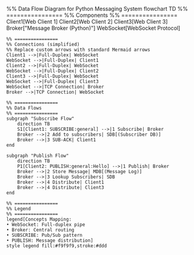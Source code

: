 %% Data Flow Diagram for Python Messaging System
flowchart TD
    %% ================
    %% Components
    %% ================
    Client1[Web Client 1]
    Client2[Web Client 2]
    Client3[Web Client 3]
    Broker["Message Broker (Python)"]
    WebSocket[WebSocket Protocol]
    
    %% ================
    %% Connections (simplified)
    %% Replace custom arrows with standard Mermaid arrows
    Client1 -->|Full-Duplex| WebSocket
    WebSocket -->|Full-Duplex| Client1
    Client2 -->|Full-Duplex| WebSocket
    WebSocket -->|Full-Duplex| Client2
    Client3 -->|Full-Duplex| WebSocket
    WebSocket -->|Full-Duplex| Client3
    WebSocket -->|TCP Connection| Broker
    Broker -->|TCP Connection| WebSocket
    
    %% ================
    %% Data Flows
    %% ================
    subgraph "Subscribe Flow"
        direction TB
        S1[Client1: SUBSCRIBE:general] -->|1 Subscribe| Broker
        Broker -->|2 Add to subscribers| SDB[(Subscriber DB)]
        Broker -->|3 SUB-ACK| Client1
    end
    
    subgraph "Publish Flow"
        direction TB
        P1[Client2: PUBLISH:general:Hello] -->|1 Publish| Broker
        Broker -->|2 Store Message| MDB[(Message Log)]
        Broker -->|3 Lookup Subscribers| SDB
        Broker -->|4 Distribute| Client1
        Broker -->|4 Distribute| Client3
    end
    
    %% ================
    %% Legend
    %% ================
    legend[Concepts Mapping:
    • WebSocket: Full-duplex pipe
    • Broker: Central routing
    • SUBSCRIBE: Pub/Sub pattern
    • PUBLISH: Message distribution]
    style legend fill:#f9f9f9,stroke:#ddd


